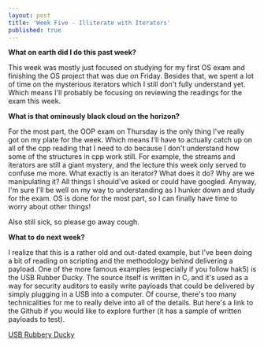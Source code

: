 ```yaml
---
layout: post
title: 'Week Five - Illiterate with Iterators'
published: true
---
```

**What on earth did I do this past week?**

This week was mostly just focused on studying for my first OS exam and finishing the OS project that was due on Friday. Besides that, we spent a lot of time on the mysterious iterators which I still don't fully understand yet. Which means I'll probably be focusing on reviewing the readings for the exam this week. 

**What is that ominously black cloud on the horizon?**

For the most part, the OOP exam on Thursday is the only thing I've really got on my plate for the week. Which means I'll have to actually catch up on all of the cpp reading that I need to do because I don't understand how some of the structures in cpp work still. For example, the streams and iterators are still a giant mystery, and the lecture this week only served to confuse me more. What exactly is an iterator? What does it do? Why are we manipulating it? All things I should've asked or could have googled. Anyway, I'm sure I'll be well on my way to understanding as I hunker down and study for the exam. OS is done for the most part, so I can finally have time to worry about other things!

Also still sick, so please go away cough. 

**What to do next week?**

I realize that this is a rather old and out-dated example, but I've been doing a bit of reading on scripting and the methodology behind delivering a payload. One of the more famous examples (especially if you follow hak5) is the USB Rubber Ducky. The source itself is written in C, and it's used as a way for security auditors to easily write payloads that could be delivered by simply plugging in a USB into a computer. Of course, there's too many technicalities for me to really delve into 
all of the details. But here's a link to the Github if you would like to explore further (it has a sample of written payloads to test).

[USB Rubbery Ducky](https://github.com/hak5darren/USB-Rubber-Ducky)

